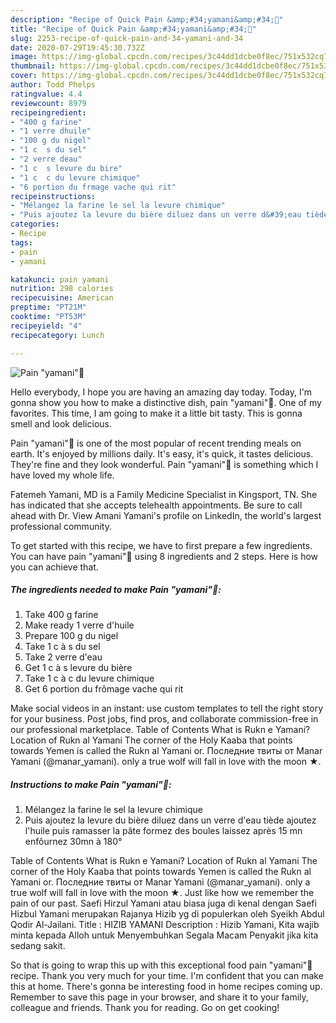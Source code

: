 ```yaml
---
description: "Recipe of Quick Pain &amp;#34;yamani&amp;#34;🍄"
title: "Recipe of Quick Pain &amp;#34;yamani&amp;#34;🍄"
slug: 2253-recipe-of-quick-pain-and-34-yamani-and-34
date: 2020-07-29T19:45:30.732Z
image: https://img-global.cpcdn.com/recipes/3c44dd1dcbe0f8ec/751x532cq70/pain-yamani🍄-photo-principale-de-la-recette.jpg
thumbnail: https://img-global.cpcdn.com/recipes/3c44dd1dcbe0f8ec/751x532cq70/pain-yamani🍄-photo-principale-de-la-recette.jpg
cover: https://img-global.cpcdn.com/recipes/3c44dd1dcbe0f8ec/751x532cq70/pain-yamani🍄-photo-principale-de-la-recette.jpg
author: Todd Phelps
ratingvalue: 4.4
reviewcount: 8979
recipeingredient:
- "400 g farine"
- "1 verre dhuile"
- "100 g du nigel"
- "1 c  s du sel"
- "2 verre deau"
- "1 c  s levure du bire"
- "1 c  c du levure chimique"
- "6 portion du frmage vache qui rit"
recipeinstructions:
- "Mélangez la farine le sel la levure chimique"
- "Puis ajoutez la levure du bière diluez dans un verre d&#39;eau tiède ajoutez l&#39;huile puis ramasser la pâte formez des boules laissez après 15 mn enfôurnez 30mn à 180°"
categories:
- Recipe
tags:
- pain
- yamani

katakunci: pain yamani 
nutrition: 298 calories
recipecuisine: American
preptime: "PT21M"
cooktime: "PT53M"
recipeyield: "4"
recipecategory: Lunch

---
```



![Pain &#34;yamani&#34;🍄](https://img-global.cpcdn.com/recipes/3c44dd1dcbe0f8ec/751x532cq70/pain-yamani🍄-photo-principale-de-la-recette.jpg)

Hello everybody, I hope you are having an amazing day today. Today, I'm gonna show you how to make a distinctive dish, pain &#34;yamani&#34;🍄. One of my favorites. This time, I am going to make it a little bit tasty. This is gonna smell and look delicious.

Pain &#34;yamani&#34;🍄 is one of the most popular of recent trending meals on earth. It's enjoyed by millions daily. It's easy, it's quick, it tastes delicious. They're fine and they look wonderful. Pain &#34;yamani&#34;🍄 is something which I have loved my whole life.

Fatemeh Yamani, MD is a Family Medicine Specialist in Kingsport, TN. She has indicated that she accepts telehealth appointments. Be sure to call ahead with Dr. View Amani Yamani&#39;s profile on LinkedIn, the world&#39;s largest professional community.


To get started with this recipe, we have to first prepare a few ingredients. You can have pain &#34;yamani&#34;🍄 using 8 ingredients and 2 steps. Here is how you can achieve that.

<!--inarticleads1-->

##### The ingredients needed to make Pain &#34;yamani&#34;🍄:

1. Take 400 g farine
1. Make ready 1 verre d&#39;huile
1. Prepare 100 g du nigel
1. Take 1 c à s du sel
1. Take 2 verre d&#39;eau
1. Get 1 c à s levure du bière
1. Take 1 c à c du levure chimique
1. Get 6 portion du frômage vache qui rit


Make social videos in an instant: use custom templates to tell the right story for your business. Post jobs, find pros, and collaborate commission-free in our professional marketplace. Table of Contents What is Rukn e Yamani? Location of Rukn al Yamani The corner of the Holy Kaaba that points towards Yemen is called the Rukn al Yamani or. Последние твиты от Manar Yamani (@manar_yamani). only a true wolf will fall in love with the moon ★. 

<!--inarticleads2-->

##### Instructions to make Pain &#34;yamani&#34;🍄:

1. Mélangez la farine le sel la levure chimique
1. Puis ajoutez la levure du bière diluez dans un verre d&#39;eau tiède ajoutez l&#39;huile puis ramasser la pâte formez des boules laissez après 15 mn enfôurnez 30mn à 180°


Table of Contents What is Rukn e Yamani? Location of Rukn al Yamani The corner of the Holy Kaaba that points towards Yemen is called the Rukn al Yamani or. Последние твиты от Manar Yamani (@manar_yamani). only a true wolf will fall in love with the moon ★. Just like how we remember the pain of our past. Saefi Hirzul Yamani atau biasa juga di kenal dengan Saefi Hizbul Yamani merupakan Rajanya Hizib yg di populerkan oleh Syeikh Abdul Qodir Al-Jailani. Title : HIZIB YAMANI Description : Hizib Yamani, Kita wajib minta kepada Alloh untuk Menyembuhkan Segala Macam Penyakit jika kita sedang sakit. 

So that is going to wrap this up with this exceptional food pain &#34;yamani&#34;🍄 recipe. Thank you very much for your time. I'm confident that you can make this at home. There's gonna be interesting food in home recipes coming up. Remember to save this page in your browser, and share it to your family, colleague and friends. Thank you for reading. Go on get cooking!
